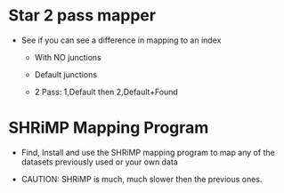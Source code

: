 # Star 2 pass mapper

* See if you can see a difference in mapping to an index

    * With NO junctions

    * Default junctions

    * 2 Pass: 1,Default then 2,Default+Found

# SHRiMP Mapping Program

* Find, Install and use the SHRiMP mapping program to map any of the datasets previously used or your own data

* CAUTION: SHRiMP is much, much slower then the previous ones. 

